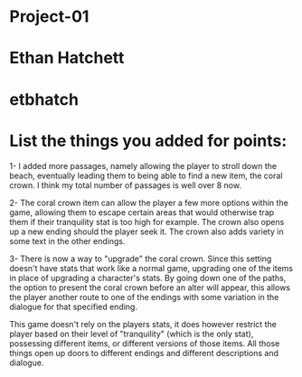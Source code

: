 # Project-01

# Ethan Hatchett

# etbhatch

# List the things you added for points:

1- I added more passages, namely allowing the player to stroll down the beach, eventually leading them to being able to find a new item, the coral crown. I think my total number of passages is well over 8 now.

2- The coral crown item can allow the player a few more options within the game, allowing them to escape certain areas that would otherwise trap them if their tranquility stat is too high for example. The crown also opens up a new ending should the player seek it. The crown also adds variety in some text in the other endings. 

3- There is now a way to "upgrade" the coral crown. Since this setting doesn't have stats that work like a normal game, upgrading one of the items in place of upgrading a character's stats. By going down one of the paths, the option to present the coral crown before an alter will appear, this allows the player another route to one of the endings with some variation in the dialogue for that specified ending.

This game doesn't rely on the players stats, it does however restrict the player based on their level of "tranquility" (which is the only stat), possessing different items, or different versions of those items. All those things open up doors to different endings and different descriptions and dialogue.